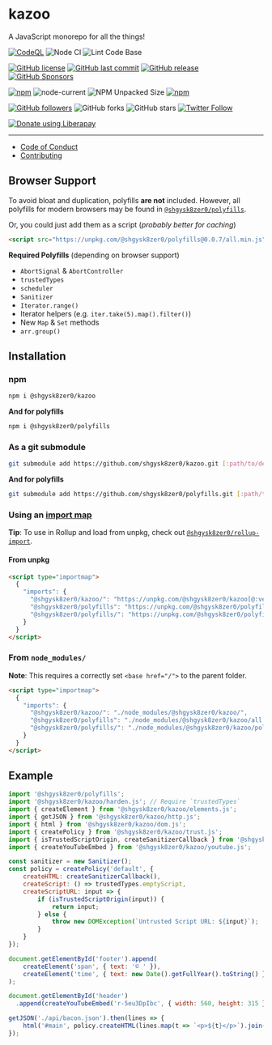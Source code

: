 # kazoo
A JavaScript monorepo for all the things!

[![CodeQL](https://github.com/shgysk8zer0/kazoo/actions/workflows/codeql-analysis.yml/badge.svg)](https://github.com/shgysk8zer0/kazoo/actions/workflows/codeql-analysis.yml)
![Node CI](https://github.com/shgysk8zer0/kazoo/workflows/Node%20CI/badge.svg)
![Lint Code Base](https://github.com/shgysk8zer0/kazoo/workflows/Lint%20Code%20Base/badge.svg)

[![GitHub license](https://img.shields.io/github/license/shgysk8zer0/kazoo.svg)](https://github.com/shgysk8zer0/kazoo/blob/master/LICENSE)
[![GitHub last commit](https://img.shields.io/github/last-commit/shgysk8zer0/kazoo.svg)](https://github.com/shgysk8zer0/kazoo/commits/master)
[![GitHub release](https://img.shields.io/github/release/shgysk8zer0/kazoo?logo=github)](https://github.com/shgysk8zer0/kazoo/releases)
[![GitHub Sponsors](https://img.shields.io/github/sponsors/shgysk8zer0?logo=github)](https://github.com/sponsors/shgysk8zer0)

[![npm](https://img.shields.io/npm/v/@shgysk8zer0/kazoo)](https://www.npmjs.com/package/@shgysk8zer0/kazoo)
![node-current](https://img.shields.io/node/v/@shgysk8zer0/kazoo)
![NPM Unpacked Size](https://img.shields.io/npm/unpacked-size/%40shgysk8zer0%2Fkazoo)
[![npm](https://img.shields.io/npm/dw/@shgysk8zer0/kazoo?logo=npm)](https://www.npmjs.com/package/@shgysk8zer0/kazoo)

[![GitHub followers](https://img.shields.io/github/followers/shgysk8zer0.svg?style=social)](https://github.com/shgysk8zer0)
![GitHub forks](https://img.shields.io/github/forks/shgysk8zer0/kazoo.svg?style=social)
![GitHub stars](https://img.shields.io/github/stars/shgysk8zer0/kazoo.svg?style=social)
[![Twitter Follow](https://img.shields.io/twitter/follow/shgysk8zer0.svg?style=social)](https://twitter.com/shgysk8zer0)

[![Donate using Liberapay](https://img.shields.io/liberapay/receives/shgysk8zer0.svg?logo=liberapay)](https://liberapay.com/shgysk8zer0/donate "Donate using Liberapay")
- - -

- [Code of Conduct](./.github/CODE_OF_CONDUCT.md)
- [Contributing](./.github/CONTRIBUTING.md)
<!-- - [Security Policy](./.github/SECURITY.md) -->

## Browser Support

To avoid bloat and duplication, polyfills **are not** included. However, all polyfills
for modern browsers may be found in [`@shgysk8zer0/polyfills`](https://github.com/shgysk8zer0/polyfills).

Or, you could just add them as a script (*probably better for caching*)

```html
<script src="https://unpkg.com/@shgysk8zer0/polyfills@0.0.7/all.min.js" referrerpolicy="no-referrer" crossorigin="anonymous" integrity="sha384-6D7++ok/uTOBioRnypzDxJYKgBEgNUmmnNO1ZKJAUyA21GK1vuHmOsoGswvTN157" fetchpriority="high" defer=""></script>
```

**Required Polyfills** (depending on browser support)

- `AbortSignal` & `AbortController`
- `trustedTypes`
- `scheduler`
- `Sanitizer`
- `Iterator.range()`
- Iterator helpers (e.g. `iter.take(5).map().filter()`)
- New `Map` & `Set` methods
- `arr.group()`

## Installation

### npm

```bash
npm i @shgysk8zer0/kazoo
```

**And for polyfills**

```bash
npm i @shgysk8zer0/polyfills
```

### As a git submodule

```bash
git submodule add https://github.com/shgysk8zer0/kazoo.git [:path/to/dest]
```

**And for polyfills**

```bash
git submodule add https://github.com/shgysk8zer0/polyfills.git [:path/to/dest]
```

### Using an [import map](https://developer.mozilla.org/en-US/docs/Web/HTML/Element/script/type/importmap)

**Tip**: To use in Rollup and load from unpkg, check out [`@shgysk8zer0/rollup-import`](https://npmjs.org/package/@shgysk8zer0/rollup-import).

#### From unpkg

```html
<script type="importmap">
  {
    "imports": {
      "@shgysk8zer0/kazoo/": "https://unpkg.com/@shgysk8zer0/kazoo[@:version]/",
      "@shgysk8zer0/polyfills": "https://unpkg.com/@shgysk8zer0/polyfills/all.min.js",
      "@shgysk8zer0/polyfills/": "https://unpkg.com/@shgysk8zer0/polyfills/"
    }
  }
</script>
```

### From `node_modules/`

**Note**: This requires a correctly set `<base href="/">` to the parent folder.

```html
<script type="importmap">
  {
    "imports": {
      "@shgysk8zer0/kazoo/": "./node_modules/@shgysk8zer0/kazoo/",
      "@shgysk8zer0/polyfills": "./node_modules/@shgysk8zer0/kazoo/all.min.js",
      "@shgysk8zer0/polyfills/": "./node_modules/@shgysk8zer0/kazoo/polyfills/"
    }
  }
</script>
```

## Example

```js
import '@shgysk8zer0/polyfills';
import '@shgysk8zer0/kazoo/harden.js'; // Require `trustedTypes`
import { createElement } from '@shgysk8zer0/kazoo/elements.js';
import { getJSON } from '@shgysk8zer0/kazoo/http.js';
import { html } from '@shgysk8zer0/kazoo/dom.js';
import { createPolicy } from '@shgysk8zer0/kazoo/trust.js';
import { isTrustedScriptOrigin, createSanitizerCallback } from '@shgysk8zer0/kazoo/trust-policies.js';
import { createYouTubeEmbed } from '@shgysk8zer0/kazoo/youtube.js';

const sanitizer = new Sanitizer();
const policy = createPolicy('default', {
	createHTML: createSanitizerCallback(),
	createScript: () => trustedTypes.emptyScript,
	createScriptURL: input => {
		if (isTrustedScriptOrigin(input)) {
			return input;
		} else {
			throw new DOMException(`Untrusted Script URL: ${input}`);
		}
	}
});

document.getElementById('footer').append(
	createElement('span', { text: '© ' }),
	createElement('time', { text: new Date().getFullYear().toString() }),
);

document.getElementById('header')
  .append(createYouTubeEmbed('r-5eu3DpIbc', { width: 560, height: 315 }));

getJSON('./api/bacon.json').then(lines => {
	html('#main', policy.createHTML(lines.map(t => `<p>${t}</p>`).join('')));
});
```
